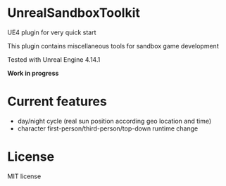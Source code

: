 # UnrealSandboxToolkit

UE4 plugin for very quick start

This plugin contains miscellaneous tools for sandbox game development

Tested with Unreal Engine 4.14.1

**Work in progress**


# Current features
* day/night cycle (real sun position according geo location and time)
* character first-person/third-person/top-down runtime change


# License
MIT license
